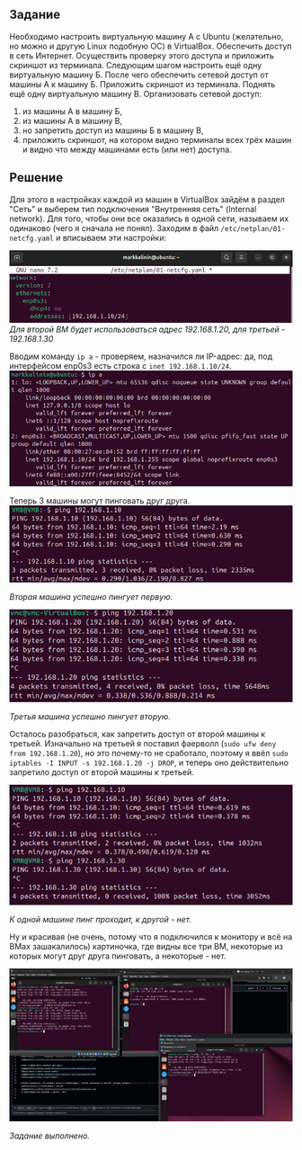 ## Задание

Необходимо настроить виртуальную машину А с Ubuntu (желательно, но можно и другую Linux подобную ОС) в VirtualBox.
Обеспечить доступ в сеть Интернет. Осуществить проверку этого доступа и приложить скриншот из терминала.
Следующим шагом настроить ещё одну виртуальную машину Б.
После чего обеспечить сетевой доступ от машины А к машину Б. Приложить скриншот из терминала.
Поднять ещё одну виртуальную машину В. Организовать сетевой доступ:

1. из машины А в машину Б,
2. из машины А в машину В,
3. но запретить доступ из машины Б в машину В,
4. приложить скриншот, на котором видно терминалы всех трёх машин и видно что между машинами есть (или нет) доступа.

## Решение

Для этого в настройках каждой из машин в VirtualBox зайдём в раздел "Сеть" и выберем тип подключения "Внутренняя сеть" (Internal network). Для того, чтобы они все оказались в одной сети, называем их одинаково (чего я сначала не понял). Заходим в файл `/etc/netplan/01-netcfg.yaml` и вписываем эти настройки:

![image](https://github.com/mxrget/linux-university-lab-3/blob/main/pic1.png)
*Для второй ВМ будет использоваться адрес 192.168.1.20, для третьей - 192.168.1.30*

Вводим команду `ip a` - проверяем, назначился ли IP-адрес: да, под интерфейсом enp0s3 есть строка с `inet 192.168.1.10/24`. 
![image](https://github.com/mxrget/linux-university-lab-3/blob/main/pic2.png)

Теперь 3 машины могут пинговать друг друга.
![image](https://github.com/mxrget/linux-university-lab-3/blob/main/pic3.png)

*Вторая машина успешно пингует первую.*

![image](https://github.com/mxrget/linux-university-lab-3/blob/main/pic4.png)

*Третья машина успешно пингует вторую.*

Осталось разобраться, как запретить доступ от второй машины к третьей. Изначально на третьей я поставил фаерволл (`sudo ufw deny from 192.168.1.20`), но это почему-то не сработало, поэтому я ввёл `sudo iptables -I INPUT -s 192.168.1.20 -j DROP`, и теперь оно действительно запретило доступ от второй машины к третьей.

![image](https://github.com/mxrget/linux-university-lab-3/blob/main/pic5.png)

*К одной машине пинг проходит, к другой - нет.*

Ну и красивая (не очень, потому что я подключился к монитору и всё на ВМах зашакалилось) картиночка, где видны все три ВМ, некоторые из которых могут друг друга пинговать, а некоторые - нет.

![image](https://github.com/mxrget/linux-university-lab-3/blob/main/pic6.png)

*Задание выполнено.*
